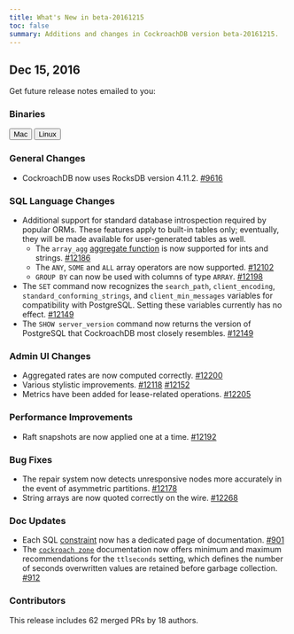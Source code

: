 ```yaml
---
title: What's New in beta-20161215
toc: false
summary: Additions and changes in CockroachDB version beta-20161215.
---
```


## Dec 15, 2016

Get future release notes emailed to you:
<div class="hubspot-install-form install-form-1 clearfix">
    <script>
        hbspt.forms.create({
            css: '',
            cssClass: 'install-form',
            portalId: '1753393',
            formId: '39686297-81d2-45e7-a73f-55a596a8d5ff',
            formInstanceId: 1,
            target: '.install-form-1'
        });
    </script>
</div>

### Binaries

<div id="os-tabs" class="clearfix">
    <a href="https://binaries.cockroachdb.com/cockroach-beta-20161215.darwin-10.9-amd64.tgz"><button id="mac" data-eventcategory="mac-binary-release-notes">Mac</button></a>
    <a href="https://binaries.cockroachdb.com/cockroach-beta-20161215.linux-amd64.tgz"><button id="linux" data-eventcategory="linux-binary-release-notes">Linux</button></a>
</div>

### General Changes

- CockroachDB now uses RocksDB version 4.11.2. [#9616](https://github.com/cockroachdb/cockroach/pull/9616)

### SQL Language Changes

- Additional support for standard database introspection required by popular ORMs. These features apply to built-in tables only; eventually, they will be made available for user-generated tables as well.
   - The `array_agg` [aggregate function](functions-and-operators.html#aggregate-functions) is now supported for ints and strings. [#12186](https://github.com/cockroachdb/cockroach/pull/12186)
   - The `ANY`, `SOME` and `ALL` array operators are now supported. [#12102](https://github.com/cockroachdb/cockroach/pull/12102)
   - `GROUP BY` can now be used with columns of type `ARRAY`. [#12198](https://github.com/cockroachdb/cockroach/pull/12198)
- The `SET` command now recognizes the `search_path`, `client_encoding`, `standard_conforming_strings`, and `client_min_messages` variables for compatibility with PostgreSQL. Setting these variables currently has no effect. [#12149](https://github.com/cockroachdb/cockroach/pull/12149)
- The `SHOW server_version` command now returns the version of PostgreSQL that CockroachDB most closely resembles. [#12149](https://github.com/cockroachdb/cockroach/pull/12149)

### Admin UI Changes

- Aggregated rates are now computed correctly. [#12200](https://github.com/cockroachdb/cockroach/pull/12200)
- Various stylistic improvements. [#12118](https://github.com/cockroachdb/cockroach/pull/12118) [#12152](https://github.com/cockroachdb/cockroach/pull/12152)
- Metrics have been added for lease-related operations. [#12205](https://github.com/cockroachdb/cockroach/pull/12205)

### Performance Improvements

- Raft snapshots are now applied one at a time. [#12192](https://github.com/cockroachdb/cockroach/pull/12192)

### Bug Fixes

- The repair system now detects unresponsive nodes more accurately in the event of asymmetric partitions. [#12178](https://github.com/cockroachdb/cockroach/pull/12178)
- String arrays are now quoted correctly on the wire. [#12268](https://github.com/cockroachdb/cockroach/pull/12268)

### Doc Updates

- Each SQL [constraint](constraints.html) now has a dedicated page of documentation. [#901](https://github.com/cockroachdb/docs/pull/901)
- The [`cockroach zone`](configure-replication-zones.html) documentation now offers minimum and maximum recommendations for the `ttlseconds` setting, which defines the number of seconds overwritten values are retained before garbage collection. [#912](https://github.com/cockroachdb/docs/pull/912)

### Contributors

This release includes 62 merged PRs by 18 authors.
